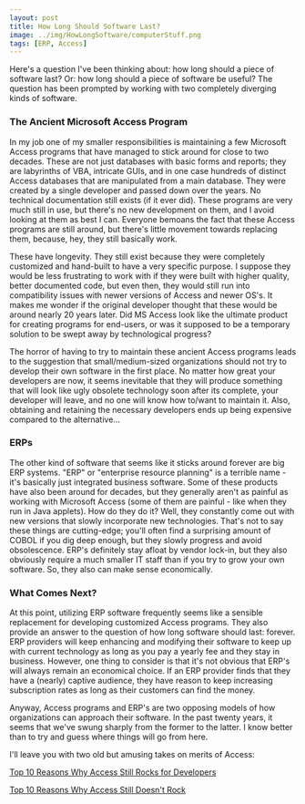```yaml
---
layout: post
title: How Long Should Software Last? 
image: ../img/HowLongSoftware/computerStuff.png
tags: [ERP, Access]
---
```


Here's a question I've been thinking about: how long should a piece of software last? Or: how long should a piece of software be useful? The question has been prompted by working with two completely diverging kinds of software.

### The Ancient Microsoft Access Program

In my job one of my smaller responsibilities is maintaining a few Microsoft Access programs that have managed to stick around for close to two decades. These are not just databases with basic forms and reports; they are labyrinths of VBA, intricate GUIs, and in one case hundreds of distinct Access databases that are manipulated from a main database. They were created by a single developer and passed down over the years. No technical documentation still exists (if it ever did). These programs are very much still in use, but there's no new development on them, and I avoid looking at them as best I can. Everyone bemoans the fact that these Access programs are still around, but there's little movement towards replacing them, because, hey, they still basically work.

These have longevity. They still exist because they were completely customized and hand-built to have a very specific purpose. I suppose they would be less frustrating to work with if they were built with higher quality, better documented code, but even then, they would still run into compatibility issues with newer versions of Access and newer OS's. It makes me wonder if the original developer thought that these would be around nearly 20 years later. Did MS Access look like the ultimate product for creating programs for end-users, or was it supposed to be a temporary solution to be swept away by technological progress?

The horror of having to try to maintain these ancient Access programs leads to the suggestion that small/medium-sized organizations should not try to develop their own software in the first place. No matter how great your developers are now, it seems inevitable that they will produce something that will look like ugly obsolete technology soon after its complete, your developer will leave, and no one will know how to/want to maintain it. Also, obtaining and retaining the necessary developers ends up being expensive compared to the alternative...

### ERPs

The other kind of software that seems like it sticks around forever are big ERP systems. "ERP" or "enterprise resource planning" is a terrible name - it's basically just integrated business software. Some of these products have also been around for decades, but they generally aren't as painful as working with Microsoft Access (some of them are painful - like when they run in Java applets). How do they do it? Well, they constantly come out with new versions that slowly incorporate new technologies. That's not to say these things are cutting-edge; you'll often find a surprising amount of COBOL if you dig deep enough, but they slowly progress and avoid obsolescence. ERP's definitely stay afloat by vendor lock-in, but they also obviously require a much smaller IT staff than if you try to grow your own software. So, they also can make sense economically.

### What Comes Next?

At this point, utilizing ERP software frequently seems like a sensible replacement for developing customized Access programs. They also provide an answer to the question of how long software should last: forever. ERP providers will keep enhancing and modifying their software to keep up with current technology as long as you pay a yearly fee and they stay in business. However, one thing to consider is that it's not obvious that ERP's will always remain an economical choice. If an ERP provider finds that they have a (nearly) captive audience, they have reason to keep increasing subscription rates as long as their customers can find the money.

Anyway, Access programs and ERP's are two opposing models of how organizations can approach their software. In the past twenty years, it seems that we've swung sharply from the former to the latter. I know better than to try and guess where things will go from here. 

I'll leave you with two old but amusing takes on merits of Access:

[Top 10 Reasons Why Access Still Rocks for Developers](http://www.databasejournal.com/features/msaccess/article.php/3862011/Top-10-Reasons-Why-Access-Still-Rocks-for-Developers.htm)

[Top 10 Reasons Why Access Still Doesn't Rock](https://www.brentozar.com/archive/2010/02/top-10-reasons-why-access-still-doesnt-rock/)